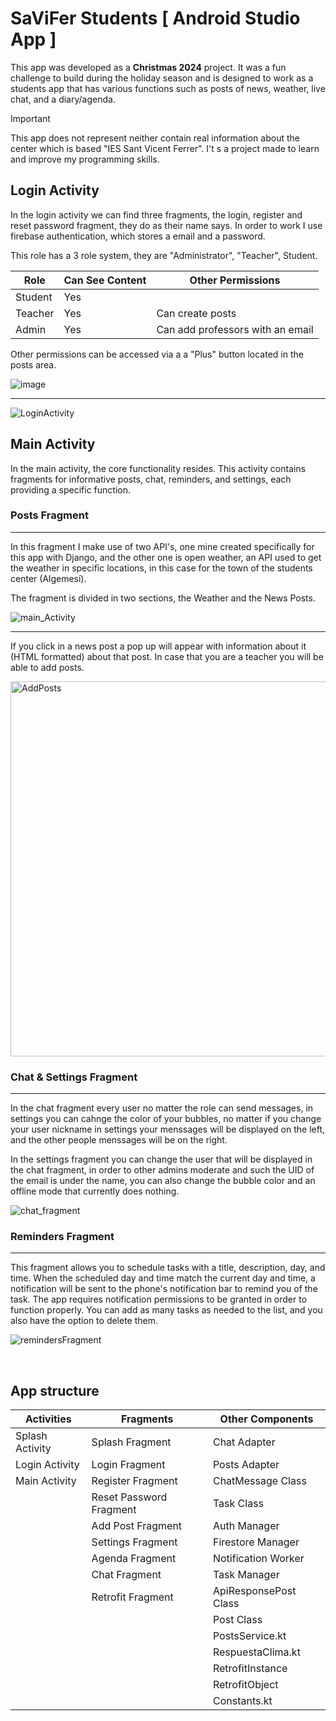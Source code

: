 # SaViFer Students [ Android Studio App ]

This app was developed as a **Christmas 2024** project. It was a fun challenge to build during the holiday season and is designed to work as a students app that has various functions such as posts of news, weather, live chat, and a diary/agenda. 


> [!IMPORTANT]  
> This app does not represent neither contain real information about the center which is based "IES Sant Vicent Ferrer".
> I't s a project made to learn and improve my programming skills.


<h2>Login Activity</h2>

In the login activity we can find three fragments, the login, register and reset password fragment, they do as their name says. 
In order to work I use firebase authentication, which stores a email and a password.

This role has a 3 role system, they are "Administrator", "Teacher", Student.

| Role     | Can See Content | Other Permissions                          |
|----------|-----------------|--------------------------------------------|
| Student  | Yes             |                                            |
| Teacher  | Yes             | Can create posts                          |
| Admin    | Yes             | Can add professors with an email          |

Other permissions can be accessed via a a "Plus" button located in the posts area.

![image](https://github.com/user-attachments/assets/0198133d-cc62-4437-aedf-cdfaf289010e)

***

![LoginActivity](https://github.com/user-attachments/assets/496e5dbf-8a51-4b0d-8e10-b4ce080feab7)

<h2>Main Activity</h2>

In the main activity, the core functionality resides. This activity contains fragments for informative posts, chat, reminders, and settings, each providing a specific function.

<h3>Posts Fragment</h3>

***

In this fragment I make use of two API's, one mine created specifically for this app with Django, and the other one is open weather, an API used to get the weather in specific locations, in this case for the town of the students center (Algemesí).

The fragment is divided in two sections, the Weather and the News Posts.

![main_Activity](https://github.com/user-attachments/assets/0c9636dc-f352-4c8e-b493-d8c89b70ce6d)

***

If you click in a news post a pop up will appear with information about it (HTML formatted) about that post.
In case that you are a teacher you will be able to add posts.

<img src="https://github.com/user-attachments/assets/ec430ff5-b3ef-426b-99a8-5dfafda1e014" alt="AddPosts" width="600"/>


<h3>Chat & Settings Fragment</h3>

***

In the chat fragment every user no matter the role can send messages, in settings you can cahnge the color of your bubbles, no matter if you change your user nickname in settings your menssages will be displayed on the left, and the other people menssages will be on the right.

In the settings fragment you can change the user that will be displayed in the chat fragment, in order to other admins moderate and such the UID of the email is under the name, you can also change the bubble color and an offline mode that currently does nothing.

![chat_fragment](https://github.com/user-attachments/assets/33e81eec-096e-44d6-a4ba-ab3097f0e3ea)

<h3>Reminders Fragment</h3>

***
This fragment allows you to schedule tasks with a title, description, day, and time. When the scheduled day and time match the current day and time, a notification will be sent to the phone's notification bar to remind you of the task. The app requires notification permissions to be granted in order to function properly. You can add as many tasks as needed to the list, and you also have the option to delete them.

![remindersFragment](https://github.com/user-attachments/assets/8c85a47a-0c8d-4d1c-8c65-0a31328a90d5)




<br>


<h2>App structure</h2>

| **Activities**       | **Fragments**              | **Other Components**    |
|-----------------------|----------------------------|--------------------------|
| Splash Activity       | Splash Fragment           | Chat Adapter            |
| Login Activity        | Login Fragment            | Posts Adapter           |
| Main Activity         | Register Fragment         | ChatMessage Class       |
|                       | Reset Password Fragment   | Task Class              |
|                       | Add Post Fragment         | Auth Manager            |
|                       | Settings Fragment         | Firestore Manager       |
|                       | Agenda Fragment           | Notification Worker     |
|                       | Chat Fragment             | Task Manager            |
|                       | Retrofit Fragment         | ApiResponsePost Class   |
|                       |                           | Post Class              |
|                       |                           | PostsService.kt         |
|                       |                           | RespuestaClima.kt       |
|                       |                           | RetrofitInstance        |
|                       |                           | RetrofitObject          |
|                       |                           | Constants.kt            |


